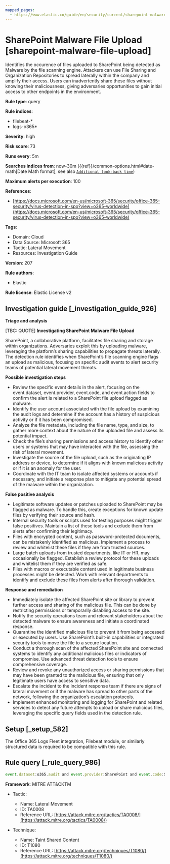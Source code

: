 ```yaml
---
mapped_pages:
  - https://www.elastic.co/guide/en/security/current/sharepoint-malware-file-upload.html
---
```


# SharePoint Malware File Upload [sharepoint-malware-file-upload]

Identifies the occurence of files uploaded to SharePoint being detected as Malware by the file scanning engine. Attackers can use File Sharing and Organization Repositories to spread laterally within the company and amplify their access. Users can inadvertently share these files without knowing their maliciousness, giving adversaries opportunities to gain initial access to other endpoints in the environment.

**Rule type**: query

**Rule indices**:

* filebeat-*
* logs-o365*

**Severity**: high

**Risk score**: 73

**Runs every**: 5m

**Searches indices from**: now-30m ({{ref}}/common-options.html#date-math[Date Math format], see also [`Additional look-back time`](docs-content://solutions/security/detect-and-alert/create-detection-rule.md#rule-schedule))

**Maximum alerts per execution**: 100

**References**:

* [https://docs.microsoft.com/en-us/microsoft-365/security/office-365-security/virus-detection-in-spo?view=o365-worldwide](https://docs.microsoft.com/en-us/microsoft-365/security/office-365-security/virus-detection-in-spo?view=o365-worldwide)

**Tags**:

* Domain: Cloud
* Data Source: Microsoft 365
* Tactic: Lateral Movement
* Resources: Investigation Guide

**Version**: 207

**Rule authors**:

* Elastic

**Rule license**: Elastic License v2

## Investigation guide [_investigation_guide_926]

**Triage and analysis**

[TBC: QUOTE]
**Investigating SharePoint Malware File Upload**

SharePoint, a collaborative platform, facilitates file sharing and storage within organizations. Adversaries exploit this by uploading malware, leveraging the platform’s sharing capabilities to propagate threats laterally. The detection rule identifies when SharePoint’s file scanning engine flags an upload as malicious, focusing on specific audit events to alert security teams of potential lateral movement threats.

**Possible investigation steps**

* Review the specific event details in the alert, focusing on the event.dataset, event.provider, event.code, and event.action fields to confirm the alert is related to a SharePoint file upload flagged as malware.
* Identify the user account associated with the file upload by examining the audit logs and determine if the account has a history of suspicious activity or if it has been compromised.
* Analyze the file metadata, including the file name, type, and size, to gather more context about the nature of the uploaded file and assess its potential impact.
* Check the file’s sharing permissions and access history to identify other users or systems that may have interacted with the file, assessing the risk of lateral movement.
* Investigate the source of the file upload, such as the originating IP address or device, to determine if it aligns with known malicious activity or if it is an anomaly for the user.
* Coordinate with the IT team to isolate affected systems or accounts if necessary, and initiate a response plan to mitigate any potential spread of the malware within the organization.

**False positive analysis**

* Legitimate software updates or patches uploaded to SharePoint may be flagged as malware. To handle this, create exceptions for known update files by verifying their source and hash.
* Internal security tools or scripts used for testing purposes might trigger false positives. Maintain a list of these tools and exclude them from alerts after confirming their legitimacy.
* Files with encrypted content, such as password-protected documents, can be mistakenly identified as malicious. Implement a process to review and whitelist these files if they are from trusted sources.
* Large batch uploads from trusted departments, like IT or HR, may occasionally be flagged. Establish a review protocol for these uploads and whitelist them if they are verified as safe.
* Files with macros or executable content used in legitimate business processes might be detected. Work with relevant departments to identify and exclude these files from alerts after thorough validation.

**Response and remediation**

* Immediately isolate the affected SharePoint site or library to prevent further access and sharing of the malicious file. This can be done by restricting permissions or temporarily disabling access to the site.
* Notify the security operations team and relevant stakeholders about the detected malware to ensure awareness and initiate a coordinated response.
* Quarantine the identified malicious file to prevent it from being accessed or executed by users. Use SharePoint’s built-in capabilities or integrated security tools to move the file to a secure location.
* Conduct a thorough scan of the affected SharePoint site and connected systems to identify any additional malicious files or indicators of compromise. Use advanced threat detection tools to ensure comprehensive coverage.
* Review and revoke any unauthorized access or sharing permissions that may have been granted to the malicious file, ensuring that only legitimate users have access to sensitive data.
* Escalate the incident to the incident response team if there are signs of lateral movement or if the malware has spread to other parts of the network, following the organization’s escalation protocols.
* Implement enhanced monitoring and logging for SharePoint and related services to detect any future attempts to upload or share malicious files, leveraging the specific query fields used in the detection rule.


## Setup [_setup_582]

The Office 365 Logs Fleet integration, Filebeat module, or similarly structured data is required to be compatible with this rule.


## Rule query [_rule_query_986]

```js
event.dataset:o365.audit and event.provider:SharePoint and event.code:SharePointFileOperation and event.action:FileMalwareDetected
```

**Framework**: MITRE ATT&CKTM

* Tactic:

    * Name: Lateral Movement
    * ID: TA0008
    * Reference URL: [https://attack.mitre.org/tactics/TA0008/](https://attack.mitre.org/tactics/TA0008/)

* Technique:

    * Name: Taint Shared Content
    * ID: T1080
    * Reference URL: [https://attack.mitre.org/techniques/T1080/](https://attack.mitre.org/techniques/T1080/)



